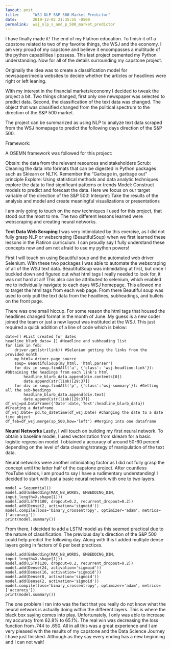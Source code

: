 ```yaml
---
layout: post
title:      "WSJ NLP S&P 500 Market Predictor"
date:       2019-12-02 21:35:55 -0500
permalink:  wsj_nlp_s_and_p_500_market_predictor
---
```



I have finally made it! The end of my Flatiron education. To finish it off a capstone related to two of my favorite things, the WSJ and the economy. I am very proud of my capstone and believe it encompasses a multitude of the python capabilities I possess. This last project cemented my Python understanding. Now for all of the details surrounding my capstone project. 

Originally the idea was to create a classification model for newspaper/media websites to decide whether the articles or headlines were right or left leaning.   

With my interest in the financial markets/economy I decided to tweak the project a bit. Two things changed, first only one newspaper was selected to predict data. Second, the classification of the text data was changed. The object that was classified changed from the political spectrum to the direction of the S&P 500 market.  

The project can be summarized as using NLP to analyze text data scraped from the WSJ homepage to predict the following days direction of the S&P 500. 

Framework:

A OSEMN framework was followed for this project:

Obtain: the data from the relevant resources and stakeholders
Scrub: Cleaning the data into formats that can be digested in Python packages such as Sklearn or NLTK. Remember the “Garbage in, garbage out” principle
Explore: Using statistical methods and data analytic techniques explore the data to find significant patterns or trends
Model: Construct models to predict and forecast the data. Here we focus on our target variable of the direction of the S&P 500!
Interpret: Take the results of the analysis and model and create meaningful visualizations or presentations

I am only going to touch on the new techniques I used for this project, that stood out the most to me. The two different lessons learned were webscraping and creating neural networks.
 
__Text Data Web Scraping__
I was very intimidated by this exercise, as I did not fully grasp NLP or webscraping (BeautifulSoup) when we first learned these lessons in the Flatiron curriculum. I can proudly say I fully understand these concepts now and am not afraid to use my python powers! 

First I will touch on using Beautiful soup and the automated web driver Selenium. With these two packages I was able to automate the webscraping of all of the WSJ text data. BeautifulSoup was intimidating at first, but once I buckled down and figured out what html tags I really needed to look for, it was not hard at all! This also can be attributed to selenium, which enabled me to individually navigate to each days WSJ homepage. This allowed me to target the html tags from each web page. From there Beautiful soup was used to only pull the text data from the headlines, subheadings, and bullets on the front page.

There was one small hiccup. For some reason the html tags that housed the headlines changed format in the month of June. My guess is a new coder joined the team or just a new layout was instituted at the WSJ. This just required a quick addition of a line of code which is below:

```
date=[] #List created for dates
headline_blurb_data= [] #Headline and subheading list
for link in feb: 
    driver.get(str(link)) #Selenium getting the links from the provided month
    my_html= driver.page_source
    soup= BeautifulSoup(my_html, 'html.parser')
    for div in soup.findAll('a', {'class': 'wsj-headline-link'}): #Obtaining the headings from each link's html
        headline_blurb_data.append(div.contents[0])
        date.append(str(link)[29:37])
    for div in soup.findAll('p', {'class':'wsj-summary'}): #Getting all the sub-headings
        headline_blurb_data.append(div.text)
        date.append(str(link)[29:37])
df_wsj=pd.DataFrame({'Date':date,'Text':headline_blurb_data}) #Creating a dataframe
df_wsj.Date= pd.to_datetime(df_wsj.Date) #Changing the date to a date time object
df_feb=df_wsj.merge(sp_500,how='left') #Merging into one dataframe
```



__Neural Networks__
Lastly, I will touch on building my first neural network. To obtain a baseline model, I used vectorization from sklearn for a basic logistic regression model. I obtained a accuracy of around 50-60 percent depending on the level of data cleaning/strategy of manipulation of the text data.

Neural networks were another intimidating factor as I did not fully grasp the concept until the latter half of the capstone project. After countless YouTube videos, I am proud to say I have a rudimentary understanding! I decided to start with just a basic neural network with one to two layers.

``` 
model = Sequential()
model.add(Embedding(MAX_NB_WORDS, EMBEDDING_DIM, input_length=X.shape[1]))
model.add(LSTM(100, dropout=0.2, recurrent_dropout=0.2))
model.add(Dense(2, activation='sigmoid'))
model.compile(loss='binary_crossentropy', optimizer='adam', metrics=['accuracy'])
print(model.summary())
```

From there, I decided to add a LSTM model as this seemed practical due to the nature of classification. The previous day's direction of the S&P 500 could help predict the following day. Along with this I added multiple dense layers going in factors of 8 per best practices. 

```model = Sequential()
model.add(Embedding(MAX_NB_WORDS, EMBEDDING_DIM, input_length=X.shape[1]))
model.add(LSTM(120, dropout=0.2, recurrent_dropout=0.2))
model.add(Dense(24, activation='sigmoid'))
model.add(Dense(16, activation='sigmoid'))
model.add(Dense(8, activation='sigmoid'))
model.add(Dense(2, activation='sigmoid'))
model.compile(loss='binary_crossentropy', optimizer='adam', metrics=['accuracy'])
print(model.summary())
```

The one problem I ran into was the fact that you really do not know what the neural network is actually doing within the different layers. This is where the black box saying comes into play. Unfortunately, I only was able to increase my accuracy from 62.8% to 65.1%. The real win was decreasing the loss function from .744 to .650. All in all this was a great experience and I am very pleased with the results of my capstone and the Data Science Journey I have just finished. Although as they say every ending has a new beginning and I can not wait!  

